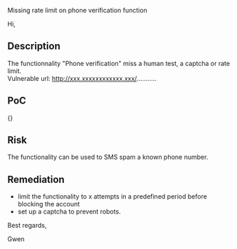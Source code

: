 Missing rate limit on phone verification function


Hi,


## Description

The functionnality "Phone verification" miss a human test, a captcha or rate limit.  
Vulnerable url: http://xxx.xxxxxxxxxxxx.xxx/...........


## PoC

{}


## Risk

The functionality can be used to SMS spam a known phone number.


## Remediation

- limit the functionality to x attempts in a predefined period before blocking the account
- set up a captcha to prevent robots.




Best regards,

Gwen
